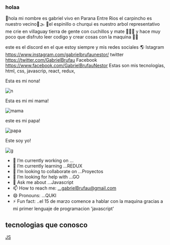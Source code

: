 ### holaa

🚩hola mi nombre es gabriel vivo en Parana Entre Rios el carpincho es nuestro vecino🦦🌫 🌳el espinillo o churqui es nuestro arbol representativo me crie en villaguay tierra de gente con cuchillos y mate 🧉👺🔪 y hace muy poco que disfruto leer codigo y crear cosas con la maquina 👨‍💻

este es el discord en el que estoy siempre y mis redes sociales 🌎 Istagram https://www.instagram.com/gabrielbrufaunestor/ twitter https://twitter.com/GabrielBrufau Facebook https://www.facebook.com/GabrielBrufauNestor
Estas son mis tecnologías, html, css, javascrip, react, redux, 

Esta es mi nona!

![n](https://user-images.githubusercontent.com/70489784/119837731-3b7a8d00-bed9-11eb-8323-2dbfcce34253.png)


 Esta es mi mi mama!

![mama](https://user-images.githubusercontent.com/70489784/119837068-a081b300-bed8-11eb-8dc4-b6cc3f4b0212.png)


este es mi papa!

![papa](https://user-images.githubusercontent.com/70489784/119752483-7e097e80-be73-11eb-8900-0e1fefd6503d.png)



Este soy yo!

![g](https://user-images.githubusercontent.com/70489784/119837436-f6eef180-bed8-11eb-818e-c53eec638a08.png)


- 🔭 I’m currently working on ...
- 🌱 I’m currently learning ...REDUX
- 👯 I’m looking to collaborate on ...Proyectos
- 🤔 I’m looking for help with ...GO
- 💬 Ask me about ...Javascript 
- 📫 How to reach me: ...gabrielBrufau@gmail.com
- 😄 Pronouns: ...QUKI
- ⚡ Fun fact: ..el 15 de marzo comence a hablar con la maquina gracias a mi primer lenguaje de programacion 'javascript'

## tecnologias que conosco

[JS](![Rb72f1259bb4546102d524b4132cd4033](https://user-images.githubusercontent.com/70489784/120866853-1b953a00-c567-11eb-8801-384779526988.png))


